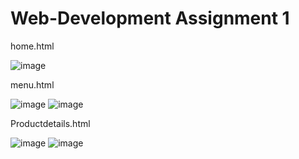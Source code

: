 # Web-Development Assignment 1 
home.html

![image](https://github.com/Hengkakasi/Food-Ordering-System-HTML-CSS/assets/131976272/e30c7f46-308d-43bb-b5e5-7ce89e484e90)

menu.html

![image](https://github.com/Hengkakasi/Food-Ordering-System-HTML-CSS/assets/131976272/2a535e82-f0a2-4e57-9d38-ab6dbe266ee1)
![image](https://github.com/Hengkakasi/Food-Ordering-System-HTML-CSS/assets/131976272/aa2a4cfc-b160-4fd7-9a5f-117d0bdb5779)

Productdetails.html

![image](https://github.com/Hengkakasi/Food-Ordering-System-HTML-CSS/assets/131976272/c740bc68-3134-4a3f-9398-cbcf85ae2934)
![image](https://github.com/Hengkakasi/Food-Ordering-System-HTML-CSS/assets/131976272/c51ffaa0-6331-41a3-9f4f-e90341c7a931)
